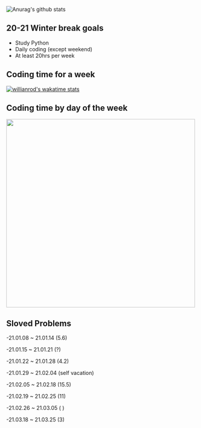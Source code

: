 <!--START_SECTION:waka-->
<!--END_SECTION:waka-->

![Anurag's github stats](https://github-readme-stats.vercel.app/api?username=vinivin153&theme=dark&show_icons=true)

<h2>20-21 Winter break goals</h2>

- Study Python
- Daily coding (except weekend)
- At least 20hrs per week


<h2>Coding time for a week</h2>

[![willianrod's wakatime stats](https://github-readme-stats.vercel.app/api/wakatime?username=vinivin153&v=2)](https://github.com/anuraghazra/github-readme-stats)


<h2>
 Coding time by day of the week
  </h2>

<img src="https://wakatime.com/share/@1a096de6-41e0-4f6f-acda-e037d53dcee6/2577936e-071a-4ae6-a26c-974f6b99f316.svg" width="500">


<h2>
 Sloved Problems
</h2>
 <div>
 <p>-21.01.08 ~ 21.01.14 (5.6)</p>
 <p>-21.01.15 ~ 21.01.21 (?)</p>
 <p>-21.01.22 ~ 21.01.28 (4.2)</p>
 <p>-21.01.29 ~ 21.02.04 (self vacation)</p>
 <p>-21.02.05 ~ 21.02.18 (15.5)</p>
 <p>-21.02.19 ~ 21.02.25 (11)</p>
 <p>-21.02.26 ~ 21.03.05 ( )</p>
 <p>-21.03.18 ~ 21.03.25 (3)</p>
  </div>
